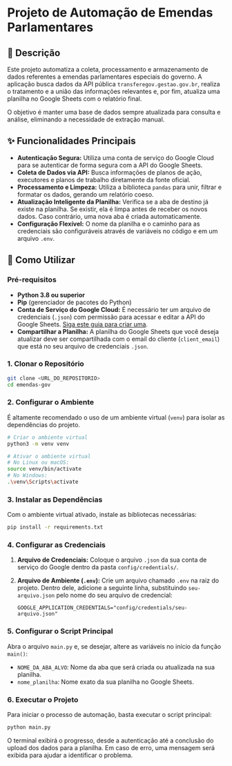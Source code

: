 # Projeto de Automação de Emendas Parlamentares

## 📖 Descrição

Este projeto automatiza a coleta, processamento e armazenamento de dados referentes a emendas parlamentares especiais do governo. A aplicação busca dados da API pública `transferegov.gestao.gov.br`, realiza o tratamento e a união das informações relevantes e, por fim, atualiza uma planilha no Google Sheets com o relatório final.

O objetivo é manter uma base de dados sempre atualizada para consulta e análise, eliminando a necessidade de extração manual.

## ✨ Funcionalidades Principais

- **Autenticação Segura:** Utiliza uma conta de serviço do Google Cloud para se autenticar de forma segura com a API do Google Sheets.
- **Coleta de Dados via API:** Busca informações de planos de ação, executores e planos de trabalho diretamente da fonte oficial.
- **Processamento e Limpeza:** Utiliza a biblioteca `pandas` para unir, filtrar e formatar os dados, gerando um relatório coeso.
- **Atualização Inteligente da Planilha:** Verifica se a aba de destino já existe na planilha. Se existir, ela é limpa antes de receber os novos dados. Caso contrário, uma nova aba é criada automaticamente.
- **Configuração Flexível:** O nome da planilha e o caminho para as credenciais são configuráveis através de variáveis no código e em um arquivo `.env`.

## 🚀 Como Utilizar

### Pré-requisitos

- **Python 3.8 ou superior**
- **Pip** (gerenciador de pacotes do Python)
- **Conta de Serviço do Google Cloud:** É necessário ter um arquivo de credenciais (`.json`) com permissão para acessar e editar a API do Google Sheets. [Siga este guia para criar uma](https://docs.gspread.org/en/latest/oauth2.html).
- **Compartilhar a Planilha:** A planilha do Google Sheets que você deseja atualizar deve ser compartilhada com o email do cliente (`client_email`) que está no seu arquivo de credenciais `.json`.

### 1. Clonar o Repositório

```bash
git clone <URL_DO_REPOSITORIO>
cd emendas-gov
```

### 2. Configurar o Ambiente

É altamente recomendado o uso de um ambiente virtual (`venv`) para isolar as dependências do projeto.

```bash
# Criar o ambiente virtual
python3 -m venv venv

# Ativar o ambiente virtual
# No Linux ou macOS:
source venv/bin/activate
# No Windows:
.\venv\Scripts\activate
```

### 3. Instalar as Dependências

Com o ambiente virtual ativado, instale as bibliotecas necessárias:

```bash
pip install -r requirements.txt
```

### 4. Configurar as Credenciais

1.  **Arquivo de Credenciais:** Coloque o arquivo `.json` da sua conta de serviço do Google dentro da pasta `config/credentials/`.
2.  **Arquivo de Ambiente (`.env`):** Crie um arquivo chamado `.env` na raiz do projeto. Dentro dele, adicione a seguinte linha, substituindo `seu-arquivo.json` pelo nome do seu arquivo de credencial:

    ```env
    GOOGLE_APPLICATION_CREDENTIALS="config/credentials/seu-arquivo.json"
    ```

### 5. Configurar o Script Principal

Abra o arquivo `main.py` e, se desejar, altere as variáveis no início da função `main()`:

- `NOME_DA_ABA_ALVO`: Nome da aba que será criada ou atualizada na sua planilha.
- `nome_planilha`: Nome exato da sua planilha no Google Sheets.

### 6. Executar o Projeto

Para iniciar o processo de automação, basta executar o script principal:

```bash
python main.py
```

O terminal exibirá o progresso, desde a autenticação até a conclusão do upload dos dados para a planilha. Em caso de erro, uma mensagem será exibida para ajudar a identificar o problema.
